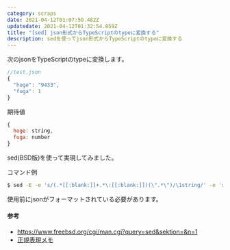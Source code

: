 ```yaml
---
category: scraps
date: 2021-04-12T01:07:50.482Z
updatedate: 2021-04-12T01:32:54.859Z
title: "[sed] json形式からTypeScriptのtypeに変換する"
description: sedを使ってjson形式からTypeScriptのtypeに変換する
---
```

次のjsonをTypeScriptのtypeに変換します。  

```javascript
//test.json
{
  "hoge": "9433",
  "fuga": 1
}
```

期待値
```javascript
{
  hoge: string,
  fuga: number
}
```

sed(BSD版)を使って実現してみました。

コマンド例
```bash
$ sed -E -e 's/(.*[[:blank:]]+.*\:[[:blank:]])(\".*\")/\1string/' -e 's/(.*[[:blank:]]+.*\:[[:blank:]])([[:digit:]]+)/\1number/' -e 's/\"//g' ./test.json
```

使用前にjsonがフォーマットされている必要があります。

#### 参考
* https://www.freebsd.org/cgi/man.cgi?query=sed&sektion=&n=1
* [正規表現メモ](http://www.kt.rim.or.jp/~kbk/regex/regex.html#SED)